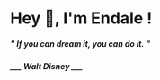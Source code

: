 <h1 title="head"> Hey 👋, I'm Endale !</h1>

**<h5><i>" If you can dream it, you can do it. "</i></h5>**

*<b>___ Walt Disney ___</b>*
